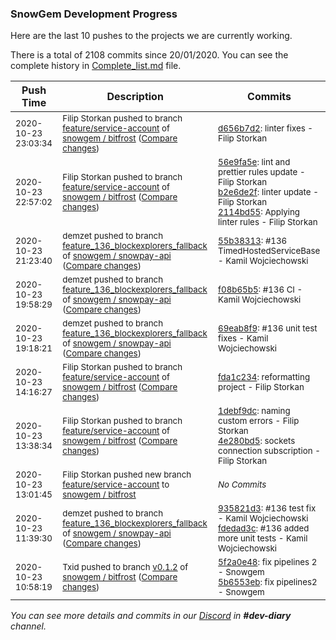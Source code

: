 
### SnowGem Development Progress

Here are the last 10 pushes to the projects we are currently working.

There is a total of 2108 commits since 20/01/2020. You can see the complete history in
 [Complete_list.md](Complete_list.md) file.

| Push Time | Description | Commits |
| --- | --- | --- |
| <sub>2020-10-23 23:03:34</sub> | <sub>Filip Storkan pushed to branch [feature/service\-account](https://gitlab.com/snowgem/bitfrost/commits/feature/service-account) of [snowgem / bitfrost](https://gitlab.com/snowgem/bitfrost) ([Compare changes](https://gitlab.com/snowgem/bitfrost/compare/2114bd5548134459a3ea717401ef39f1149aa202...d656b7d2e3ba729577a4ef4e674d8f8da8c70e6e))</sub> | <sub>[d656b7d2](https://gitlab.com/snowgem/bitfrost/-/commit/d656b7d2e3ba729577a4ef4e674d8f8da8c70e6e): linter fixes - Filip Storkan</sub> |
| <sub>2020-10-23 22:57:02</sub> | <sub>Filip Storkan pushed to branch [feature/service\-account](https://gitlab.com/snowgem/bitfrost/commits/feature/service-account) of [snowgem / bitfrost](https://gitlab.com/snowgem/bitfrost) ([Compare changes](https://gitlab.com/snowgem/bitfrost/compare/fda1c2342ed8686173d7070f42d245d3c7f3d5b9...2114bd5548134459a3ea717401ef39f1149aa202))</sub> | <sub>[56e9fa5e](https://gitlab.com/snowgem/bitfrost/-/commit/56e9fa5e03b8f88e5851b068df10efe23c9cdfd7): lint and prettier rules update - Filip Storkan<br>[b2e6de2f](https://gitlab.com/snowgem/bitfrost/-/commit/b2e6de2f7f7adec9317fd4e2019093f094c9b778): linter update - Filip Storkan<br>[2114bd55](https://gitlab.com/snowgem/bitfrost/-/commit/2114bd5548134459a3ea717401ef39f1149aa202): Applying linter rules - Filip Storkan</sub> |
| <sub>2020-10-23 21:23:40</sub> | <sub>demzet pushed to branch [feature\_136\_blockexplorers\_fallback](https://gitlab.com/snowgem/snowpay-api/commits/feature_136_blockexplorers_fallback) of [snowgem / snowpay\-api](https://gitlab.com/snowgem/snowpay-api) ([Compare changes](https://gitlab.com/snowgem/snowpay-api/compare/f08b65b5f42560df52fe587575b48ef17950bb7d...55b38313422b0c5f9639d7f3b6996029ce7c963f))</sub> | <sub>[55b38313](https://gitlab.com/snowgem/snowpay-api/-/commit/55b38313422b0c5f9639d7f3b6996029ce7c963f): #136 TimedHostedServiceBase - Kamil Wojciechowski</sub> |
| <sub>2020-10-23 19:58:29</sub> | <sub>demzet pushed to branch [feature\_136\_blockexplorers\_fallback](https://gitlab.com/snowgem/snowpay-api/commits/feature_136_blockexplorers_fallback) of [snowgem / snowpay\-api](https://gitlab.com/snowgem/snowpay-api) ([Compare changes](https://gitlab.com/snowgem/snowpay-api/compare/69eab8f979362fd1c68527b603271c75bc27f494...f08b65b5f42560df52fe587575b48ef17950bb7d))</sub> | <sub>[f08b65b5](https://gitlab.com/snowgem/snowpay-api/-/commit/f08b65b5f42560df52fe587575b48ef17950bb7d): #136 CI - Kamil Wojciechowski</sub> |
| <sub>2020-10-23 19:18:21</sub> | <sub>demzet pushed to branch [feature\_136\_blockexplorers\_fallback](https://gitlab.com/snowgem/snowpay-api/commits/feature_136_blockexplorers_fallback) of [snowgem / snowpay\-api](https://gitlab.com/snowgem/snowpay-api) ([Compare changes](https://gitlab.com/snowgem/snowpay-api/compare/fdedad3c31f99bd63c1d2a1fbe0269ce1472317c...69eab8f979362fd1c68527b603271c75bc27f494))</sub> | <sub>[69eab8f9](https://gitlab.com/snowgem/snowpay-api/-/commit/69eab8f979362fd1c68527b603271c75bc27f494): #136 unit test fixes - Kamil Wojciechowski</sub> |
| <sub>2020-10-23 14:16:27</sub> | <sub>Filip Storkan pushed to branch [feature/service\-account](https://gitlab.com/snowgem/bitfrost/commits/feature/service-account) of [snowgem / bitfrost](https://gitlab.com/snowgem/bitfrost) ([Compare changes](https://gitlab.com/snowgem/bitfrost/compare/4e280bd5bc58eb5409cd2bbb21b2cef1e0118b85...fda1c2342ed8686173d7070f42d245d3c7f3d5b9))</sub> | <sub>[fda1c234](https://gitlab.com/snowgem/bitfrost/-/commit/fda1c2342ed8686173d7070f42d245d3c7f3d5b9): reformatting project - Filip Storkan</sub> |
| <sub>2020-10-23 13:38:34</sub> | <sub>Filip Storkan pushed to branch [feature/service\-account](https://gitlab.com/snowgem/bitfrost/commits/feature/service-account) of [snowgem / bitfrost](https://gitlab.com/snowgem/bitfrost) ([Compare changes](https://gitlab.com/snowgem/bitfrost/compare/cb5d1615ca9f48d251af3bd2f725cf3091b0ac1c...4e280bd5bc58eb5409cd2bbb21b2cef1e0118b85))</sub> | <sub>[1debf9dc](https://gitlab.com/snowgem/bitfrost/-/commit/1debf9dc5558cb5726cc48f832703096700daa99): naming custom errors - Filip Storkan<br>[4e280bd5](https://gitlab.com/snowgem/bitfrost/-/commit/4e280bd5bc58eb5409cd2bbb21b2cef1e0118b85): sockets connection subscription - Filip Storkan</sub> |
| <sub>2020-10-23 13:01:45</sub> | <sub>Filip Storkan pushed new branch [feature/service\-account](https://gitlab.com/snowgem/bitfrost/commits/feature/service-account) to [snowgem / bitfrost](https://gitlab.com/snowgem/bitfrost)</sub> | <sub>_No Commits_</sub> |
| <sub>2020-10-23 11:39:30</sub> | <sub>demzet pushed to branch [feature\_136\_blockexplorers\_fallback](https://gitlab.com/snowgem/snowpay-api/commits/feature_136_blockexplorers_fallback) of [snowgem / snowpay\-api](https://gitlab.com/snowgem/snowpay-api) ([Compare changes](https://gitlab.com/snowgem/snowpay-api/compare/5782522cdd9c3dfaeedb4f51263650eb2fc96899...fdedad3c31f99bd63c1d2a1fbe0269ce1472317c))</sub> | <sub>[935821d3](https://gitlab.com/snowgem/snowpay-api/-/commit/935821d36692f93786a16634e54df49604f8451d): #136 test fix - Kamil Wojciechowski<br>[fdedad3c](https://gitlab.com/snowgem/snowpay-api/-/commit/fdedad3c31f99bd63c1d2a1fbe0269ce1472317c): #136 added more unit tests - Kamil Wojciechowski</sub> |
| <sub>2020-10-23 10:58:19</sub> | <sub>Txid pushed to branch [v0\.1\.2](https://gitlab.com/snowgem/bitfrost/commits/v0.1.2) of [snowgem / bitfrost](https://gitlab.com/snowgem/bitfrost) ([Compare changes](https://gitlab.com/snowgem/bitfrost/compare/b8ca495af2855d100b4dddb4811fec876341d23b...5b6553eb06b6cb07b0d6c6867d9233a791aa45ac))</sub> | <sub>[5f2a0e48](https://gitlab.com/snowgem/bitfrost/-/commit/5f2a0e480e34ce2120affb8361cdbad24fa1e8d5): fix pipelines 2 - Snowgem<br>[5b6553eb](https://gitlab.com/snowgem/bitfrost/-/commit/5b6553eb06b6cb07b0d6c6867d9233a791aa45ac): fix pipelines2 - Snowgem</sub> |

_You can see more details and commits in our [Discord](https://discord.gg/zumGnbg) in **#dev-diary** channel._
